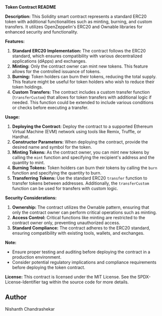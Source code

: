 **Token Contract README**

**Description:**
This Solidity smart contract represents a standard ERC20 token with additional functionalities such as minting, burning, and custom transfers. It utilizes OpenZeppelin's ERC20 and Ownable libraries for enhanced security and functionality.

**Features:**
1. **Standard ERC20 Implementation:** The contract follows the ERC20 standard, which ensures compatibility with various decentralized applications (dApps) and exchanges.
2. **Minting:** Only the contract owner can mint new tokens. This feature allows for the controlled issuance of tokens.
3. **Burning:** Token holders can burn their tokens, reducing the total supply. This feature might be useful for token holders who wish to reduce their token holdings.
4. **Custom Transfers:** The contract includes a custom transfer function (`transferCustom`) that allows for token transfers with additional logic if needed. This function could be extended to include various conditions or checks before executing a transfer.

**Usage:**
1. **Deploying the Contract:** Deploy the contract to a supported Ethereum Virtual Machine (EVM) network using tools like Remix, Truffle, or Hardhat.
2. **Constructor Parameters:** When deploying the contract, provide the desired name and symbol for the token.
3. **Minting Tokens:** As the contract owner, you can mint new tokens by calling the `mint` function and specifying the recipient's address and the quantity to mint.
4. **Burning Tokens:** Token holders can burn their tokens by calling the `burn` function and specifying the quantity to burn.
5. **Transferring Tokens:** Use the standard ERC20 `transfer` function to transfer tokens between addresses. Additionally, the `transferCustom` function can be used for transfers with custom logic.

**Security Considerations:**
1. **Ownership:** The contract utilizes the Ownable pattern, ensuring that only the contract owner can perform critical operations such as minting.
2. **Access Control:** Critical functions like minting are restricted to the contract owner only, preventing unauthorized access.
3. **Standard Compliance:** The contract adheres to the ERC20 standard, ensuring compatibility with existing tools, wallets, and exchanges.

**Note:**
- Ensure proper testing and auditing before deploying the contract in a production environment.
- Consider potential regulatory implications and compliance requirements before deploying the token contract.

**License:**
This contract is licensed under the MIT License. See the SPDX-License-Identifier tag within the source code for more details.

## Author

Nishanth Chandrashekar
